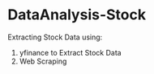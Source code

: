 # DataAnalysis-Stock
Extracting Stock Data using:
1. yfinance to Extract Stock Data
2. Web Scraping
